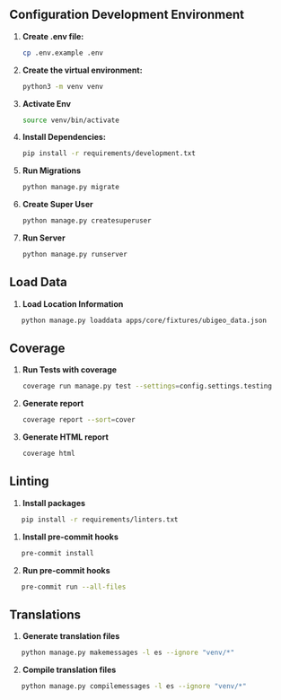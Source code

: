 ## Configuration Development Environment

1. **Create .env file:**
   ```bash
   cp .env.example .env
   ```

2. **Create the virtual environment:**
   ```bash
   python3 -m venv venv
   ```

3. **Activate Env**
   ```bash
   source venv/bin/activate
   ```

4. **Install Dependencies:**
   ```bash
   pip install -r requirements/development.txt
   ```

5. **Run Migrations**
   ```bash
   python manage.py migrate
   ```

6. **Create Super User**
   ```bash
   python manage.py createsuperuser
   ```

7. **Run Server**
   ```bash
   python manage.py runserver
   ```

## Load Data

1. **Load Location Information**
```bash
   python manage.py loaddata apps/core/fixtures/ubigeo_data.json
```

## Coverage

1. **Run Tests with coverage**
   ```bash
   coverage run manage.py test --settings=config.settings.testing
   ```

2. **Generate report**
   ```bash
   coverage report --sort=cover
   ```

3. **Generate HTML report**
   ```bash
   coverage html
   ```

## Linting

1. **Install packages**
```bash
   pip install -r requirements/linters.txt
```

1. **Install pre-commit hooks**
```bash
   pre-commit install
```

2. **Run pre-commit hooks**
```bash
   pre-commit run --all-files
```

## Translations

1. **Generate translation files**
```bash
   python manage.py makemessages -l es --ignore "venv/*"
```

2. **Compile translation files**
```bash
   python manage.py compilemessages -l es --ignore "venv/*"
```
